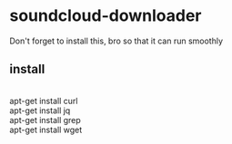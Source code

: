 # soundcloud-downloader
Don't forget to install this, bro so that it can run smoothly
## install
<br>apt-get install curl</br>
apt-get install jq</br>
apt-get install grep</br>
apt-get install wget</br>
